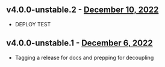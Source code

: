 ## v4.0.0-unstable.2 - [December 10, 2022](https://github.com/lando/core-next/releases/tag/v4.0.0-unstable.2)

* DEPLOY TEST

## v4.0.0-unstable.1 - [December 6, 2022](https://github.com/lando/core-next/releases/tag/v4.0.0-unstable.1)

* Tagging a release for docs and prepping for decoupling
